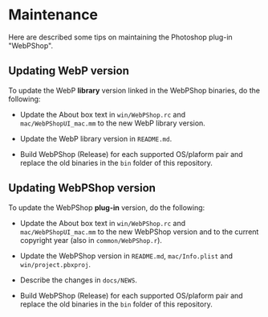 # Maintenance

Here are described some tips on maintaining the Photoshop plug-in "WebPShop".

## Updating WebP version

To update the WebP **library** version linked in the WebPShop binaries, do the
following:

*   Update the About box text in `win/WebPShop.rc` and
    `mac/WebPShopUI_mac.mm` to the new WebP library version.

*   Update the WebP library version in `README.md`.

*   Build WebPShop (Release) for each supported OS/plaform pair and replace
    the old binaries in the `bin` folder of this repository.

## Updating WebPShop version

To update the WebPShop **plug-in** version, do the following:

*   Update the About box text in `win/WebPShop.rc` and
    `mac/WebPShopUI_mac.mm` to the new WebPShop version and to the current
    copyright year (also in `common/WebPShop.r`).

*   Update the WebPShop version in `README.md`, `mac/Info.plist` and
    `win/project.pbxproj`.

*   Describe the changes in `docs/NEWS`.

*   Build WebPShop (Release) for each supported OS/plaform pair and replace
    the old binaries in the `bin` folder of this repository.
